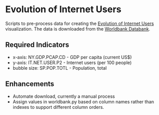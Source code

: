 # Evolution of Internet Users

Scripts to pre-process data for creating the
[Evolution of Internet Users](http://exploringdata.github.io/vis/evolution-internet-users/) visualization.
The data is downloaded from the [Worldbank Databank](http://databank.worldbank.org/data/views/reports/tableview.aspx).

## Required Indicators

* x-axis: NY.GDP.PCAP.CD - GDP per capita (current US$)
* y-axis: IT.NET.USER.P2 - Internet users (per 100 people)
* bubble size: SP.POP.TOTL - Population, total

## Enhancements

* Automate download, currently a manual process
* Assign values in worldbank.py based on column names rather than indexes to support different column orders.
